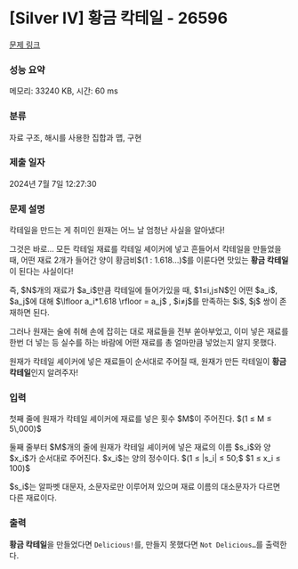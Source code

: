 # [Silver IV] 황금 칵테일 - 26596 

[문제 링크](https://www.acmicpc.net/problem/26596) 

### 성능 요약

메모리: 33240 KB, 시간: 60 ms

### 분류

자료 구조, 해시를 사용한 집합과 맵, 구현

### 제출 일자

2024년 7월 7일 12:27:30

### 문제 설명

<p>칵테일을 만드는 게 취미인 원재는 어느 날 엄청난 사실을 알아냈다!</p>

<p>그것은 바로… 모든 칵테일 재료를 칵테일 셰이커에 넣고 흔들어서 칵테일을 만들었을 때, 어떤 재료 2개가 들어간 양이 황금비$(1 : 1.618…)$를 이룬다면 맛있는 <strong>황금 칵테일</strong>이 된다는 사실이다!</p>

<p>즉, $N$개의 재료가 $a_i$만큼 칵테일에 들어가있을 때, $1≤i,j≤N$인 어떤 $a_i$, $a_j$에 대해 $\lfloor a_i*1.618 \rfloor = a_j$ , $i≠j$를 만족하는 $i$, $j$ 쌍이 존재하면 된다.</p>

<p>그러나 원재는 술에 취해 손에 잡히는 대로 재료들을 전부 쏟아부었고, 이미 넣은 재료를 한번 더 넣는 등 실수를 하는 바람에 어떤 재료를 총 얼마만큼 넣었는지 알지 못했다.</p>

<p>원재가 칵테일 셰이커에 넣은 재료들이 순서대로 주어질 때, 원재가 만든 칵테일이 <strong>황금 칵테일</strong>인지 알려주자!</p>

### 입력 

 <p>첫째 줄에 원재가 칵테일 셰이커에 재료를 넣은 횟수 $M$이 주어진다. $(1 ≤ M ≤ 5\,000)$</p>

<p>둘째 줄부터 $M$개의 줄에 원재가 칵테일 셰이커에 넣은 재료의 이름 $s_i$와 양 $x_i$가 순서대로 주어진다. $x_i$는 양의 정수이다. $(1 ≤ |s_i| ≤ 50;$ $1 ≤ x_i ≤ 100)$</p>

<p>$s_i$는 알파벳 대문자, 소문자로만 이루어져 있으며 재료 이름의 대소문자가 다르면 다른 재료이다.</p>

### 출력 

 <p><strong>황금 칵테일</strong>을 만들었다면 <code>Delicious!</code>를, 만들지 못했다면 <code>Not Delicious…</code>를 출력한다.</p>

